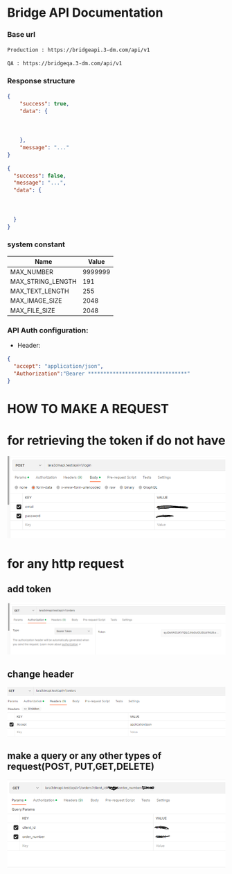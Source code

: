 # Bridge API Documentation
### Base url

`Production : https://bridgeapi.3-dm.com/api/v1`

`QA : https://bridgeqa.3-dm.com/api/v1`


### Response structure
```json
{
    "success": true,
    "data": {
      
      
      
    },
    "message": "..."
}
```
```json
{
  "success": false,
  "message": "...",
  "data": {
    
    
    
  }
}
```
### system constant


| Name             | Value      |
|------------------|---------|
| MAX_NUMBER | 9999999   | 
| MAX_STRING_LENGTH| 191 |
| MAX_TEXT_LENGTH | 255   |
| MAX_IMAGE_SIZE | 2048   |
| MAX_FILE_SIZE| 2048 |



### API Auth configuration:
- Header:
```json
{
  "accept": "application/json",
  "Authorization":"Bearer ********************************"
}
```

# HOW TO MAKE A REQUEST

# for retrieving the token if do not have

![img_1.png](img_1.png)

# for any http request

## add token
![img_2.png](img_2.png)

## change header

![img_3.png](img_3.png)

## make a query or any other types of request(POST, PUT,GET,DELETE)

![img_5.png](img_5.png)
